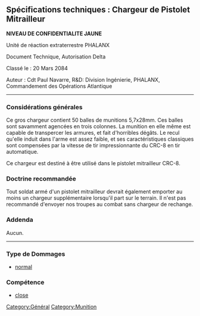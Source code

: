 ## Spécifications techniques : Chargeur de Pistolet Mitrailleur

**NIVEAU DE CONFIDENTIALITE JAUNE**

Unité de réaction extraterrestre PHALANX

Document Technique, Autorisation Delta

Classé le : 20 Mars 2084

Auteur : Cdt Paul Navarre, R&D: Division Ingénierie, PHALANX,
Commandement des Opérations Atlantique

------------------------------------------------------------------------

### Considérations générales

Ce gros chargeur contient 50 balles de munitions 5,7x28mm. Ces balles
sont savamment agencées en trois colonnes. La munition en elle même est
capable de transpercer les armures, et fait d'horribles dégâts. Le recul
qu'elle induit dans l'arme est assez faible, et ses caractéristiques
classiques sont compensées par la vitesse de tir impressionnante du
CRC-8 en tir automatique.

Ce chargeur est destiné à être utilisé dans le pistolet mitrailleur
CRC-8.

### Doctrine recommandée

Tout soldat armé d'un pistolet mitrailleur devrait également emporter au
moins un chargeur supplémentaire lorsqu'il part sur le terrain. Il n'est
pas recommandé d'envoyer nos troupes au combat sans chargeur de
rechange.

### Addenda

Aucun.

------------------------------------------------------------------------

### Type de Dommages

- [normal](Damage/normal "wikilink")

### Compétence

- [close](Skills/close "wikilink")

[Category:Général](Category:Général "wikilink")
[Category:Munition](Category:Munition "wikilink")